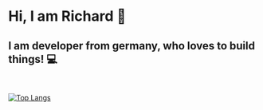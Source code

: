 # Hi, I am Richard 👋

<h2>I am developer from germany, who loves to build things! 💻</h2>

<br/>

[![Top Langs](https://github-readme-stats.vercel.app/api/top-langs/?username=RichardMEN11&theme=dark)](https://github.com/anuraghazra/github-readme-stats)
